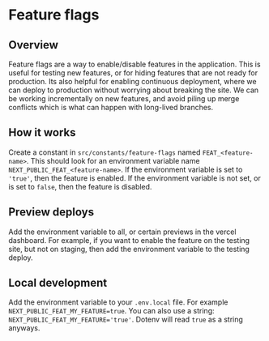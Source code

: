 # Feature flags

## Overview

Feature flags are a way to enable/disable features in the application. This is useful for testing new features, or for hiding features that are not ready for production. Its also helpful for enabling continuous deployment, where we can deploy to production without worrying about breaking the site. We can be working incrementally on new features, and avoid piling up merge conflicts which is what can happen with long-lived branches.

## How it works

Create a constant in `src/constants/feature-flags` named `FEAT_<feature-name>`. This should look for an environment variable name `NEXT_PUBLIC_FEAT_<feature-name>`. If the environment variable is set to `'true'`, then the feature is enabled. If the environment variable is not set, or is set to `false`, then the feature is disabled.

## Preview deploys

Add the environment variable to all, or certain previews in the vercel dashboard. For example, if you want to enable the feature on the testing site, but not on staging, then add the environment variable to the testing deploy.

## Local development

Add the environment variable to your `.env.local` file. For example `NEXT_PUBLIC_FEAT_MY_FEATURE=true`. You can also use a string: `NEXT_PUBLIC_FEAT_MY_FEATURE='true'`. Dotenv will read `true` as a string anyways.
